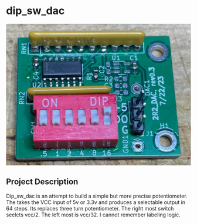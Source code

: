 # dip_sw_dac

![Robot_Front](https://github.com/jerryok826/dip_sw_dac/blob/main/Photos/dip_sw_dac.jpeg)

## Project Description
Dip_sw_dac is an attempt to build a simple but more precise potentiometer. The takes the VCC input of 5v or 3.3v and produces a selectable output in 64 steps. Its replaces three turn potentiometer. The right most switch seelcts vcc/2. The left most is vcc/32. I cannot remember labeling logic.
